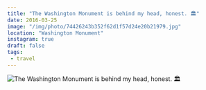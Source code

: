 ```yaml
---
title: "The Washington Monument is behind my head, honest. 🏛"
date: 2016-03-25
image: "/img/photo/74426243b352f62d1f57d24e20b21979.jpg"
location: "Washington Monument"
instagram: true
draft: false
tags:
 - travel
---
```


![The Washington Monument is behind my head, honest. 🏛](/img/photo/74426243b352f62d1f57d24e20b21979.jpg)
